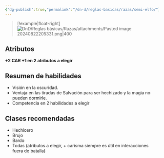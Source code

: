 ```yaml
---
{"dg-publish":true,"permalink":"/dn-d/reglas-basicas/razas/semi-elfo/"}
---
```


>[!example|float-right]
> ![DnD/Reglas básicas/Razas/attachments/Pasted image 20240822205331.png|400](/img/user/DnD/Reglas%20b%C3%A1sicas/Razas/attachments/Pasted%20image%2020240822205331.png)
## Atributos
**+2 CAR +1 en 2 atributos a elegir**

## Resumen de habilidades
- Visión en la oscuridad.
- Ventaja en las tiradas de Salvación para ser hechizado y la magia no pueden dormirle.
- Competencia en 2 habilidades a elegir

## Clases recomendadas
- Hechicero
- Brujo
- Bardo
- Todas (atributos a elegir, + carisma siempre es útil en interacciones fuera de batalla)